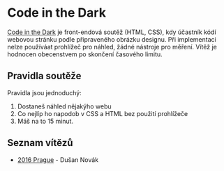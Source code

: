 # Code in the Dark

[Code in the Dark](http://codeinthedark.com) je front-endová soutěž (HTML, CSS), kdy účastník kódí webovou stránku podle připraveného obrázku designu. Při implementaci nelze používáat prohlížeč pro náhled, žádné nástroje pro měření. Vítěž je hodnocen obecenstvem po skončení časového limitu.

## Pravidla soutěže

Pravidla jsou jednoduchý:

1. Dostaneš náhled nějakýho webu
2. Co nejlíp ho napodob v CSS a HTML bez použití prohlížeče
3. Máš na to 15 minut.

## Seznam vítězů

- [2016 Prague](https://github.com/avocode/codeinthedark/tree/master/2016) - Dušan Novák

